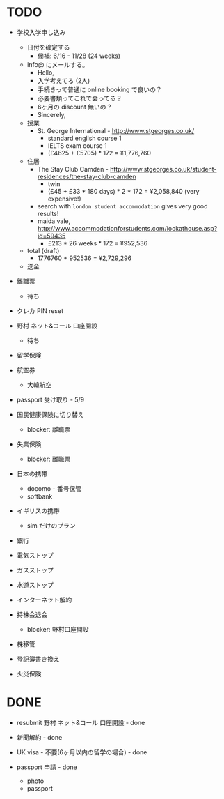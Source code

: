 # TODO

- 学校入学申し込み
  - 日付を確定する
    - 候補: 6/16 - 11/28 (24 weeks)
  - info@ にメールする。
    - Hello,
    - 入学考えてる (2人)
    - 手続きって普通に online booking で良いの？
    - 必要書類ってこれで会ってる？
    - 6ヶ月の discount 無いの？
    - Sincerely,
  - 授業
    - St. George International - http://www.stgeorges.co.uk/
      - standard english course 1
      - IELTS exam course 1
      - (£4625 + £5705) * 172 = ¥1,776,760
  - 住居
    - The Stay Club Camden - http://www.stgeorges.co.uk/student-residences/the-stay-club-camden
      - twin
      - (£45 + £33 * 180 days) * 2 * 172 = ¥2,058,840 (very expensive!)
    - search with `london student accommodation` gives very good results!
    - maida vale, http://www.accommodationforstudents.com/lookathouse.asp?id=59435
      - £213 * 26 weeks * 172 = ¥952,536
  - total (draft)
    - 1776760 + 952536 = ¥2,729,296
  - 送金

- 離職票
  - 待ち

- クレカ PIN reset

- 野村 ネット&コール 口座開設
  - 待ち

- 留学保険

- 航空券
  - 大韓航空

- passport 受け取り - 5/9

- 国民健康保険に切り替え
  - blocker: 離職票

- 失業保険
  - blocker: 離職票

- 日本の携帯
  - docomo - 番号保管
  - softbank

- イギリスの携帯
  - sim だけのプラン

- 銀行

- 電気ストップ

- ガスストップ

- 水道ストップ

- インターネット解約

- 持株会退会
  - blocker: 野村口座開設

- 株移管

- 登記簿書き換え

- 火災保険


# DONE

- resubmit 野村 ネット&コール 口座開設 - done

- 新聞解約 - done

- UK visa - 不要(6ヶ月以内の留学の場合) - done

- passport 申請 - done
  - photo
  - passport
